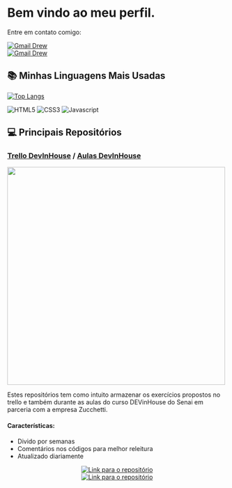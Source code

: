 # Bem vindo ao meu perfil.

Entre em contato comigo: 
<div>
    <a href="mailto:drewvieirasocial@gmail.com"><img src="https://img.shields.io/badge/Gmail-D14836?style=for-the-badge&logo=gmail&logoColor=white" alt="Gmail Drew" /></a>
</div>
<div>
    <a href="https://www.linkedin.com/in/vieiradrew/"><img src="https://img.shields.io/badge/LinkedIn-0077B5?style=for-the-badge&logo=linkedin&logoColor=white" alt="Gmail Drew" /></a>
</div>

## 📚 Minhas Linguagens Mais Usadas

[![Top Langs](https://github-readme-stats.vercel.app/api/top-langs/?username=vdr3w&layout=compact&theme=radical)](https://github.com/anuraghazra/github-readme-stats)

![HTML5](https://img.shields.io/badge/html5-E34F26?style=for-the-badge&logo=html5&logoColor=black)
![CSS3](https://img.shields.io/badge/css3-1572B6?style=for-the-badge&logo=css3&logoColor=black)
![Javascript](https://img.shields.io/badge/javascript-F7DF1E?style=for-the-badge&logo=javascript&logoColor=black)

## 💻 Principais Repositórios

### [Trello DevInHouse](https://github.com/vdr3w/trellodevinhouse) / [Aulas DevInHouse](https://github.com/vdr3w/aulasdevinhouse)

<div align="left">
    <img src="https://camo.githubusercontent.com/4b37db8bd39e0377d29baed81fbfe9005d2d15f0ed6495968641493af09d3b44/68747470733a2f2f6c61623336352e7365736973656e61692e6f72672e62722f696d672f646576696e686f7573652d6c6f676f2e706e67" width="500" />
</div>

Estes repositórios tem como intuito armazenar os exercícios propostos no trello e também durante as aulas do curso DEVinHouse do Senai em parceria com a empresa Zucchetti.

#### Características:

- Divido por semanas
- Comentários nos códigos para melhor releitura
- Atualizado diariamente

<div align="center">
    <a href="https://github.com/vdr3w/trellodevinhouse"><img src="https://img.shields.io/badge/Trello%20DevInHouse-8A2BE2" alt="Link para o repositório" /></a>
</div> 
<div align="center">
    <a href="https://github.com/vdr3w/aulasdevinhouse"><img src="https://img.shields.io/badge/Aulas%20DevInHouse-8A2BE2" alt="Link para o repositório" /></a>
</div>
